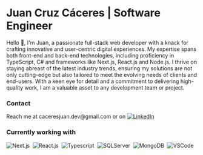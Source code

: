 
# Juan Cruz Cáceres | Software Engineer

Hello 👋, I'm Juan, a passionate full-stack web developer with a knack for crafting innovative and user-centric digital experiences. My expertise spans both front-end and back-end technologies, including proficiency in TypeScript, C# and frameworks like Next.js, React.js and Node.js. I thrive on staying abreast of the latest industry trends, ensuring my solutions are not only cutting-edge but also tailored to meet the evolving needs of clients and end-users. With a keen eye for detail and a commitment to delivering high-quality work, I am a valuable asset to any development team or project.


<h3>Contact</h3>
Reach me at caceresjuan.dev@gmail.com or on <a href='https://www.linkedin.com/in/caceresjuancruz/' target='_blank'><img src="https://cdn-icons-png.flaticon.com/32/61/61109.png" alt="LinkedIn" /></a>&nbsp; 


<br/>
<h3>Currently working with</h3>
<div>
    <img src="https://upload.wikimedia.org/wikipedia/commons/thumb/8/8e/Nextjs-logo.svg/120px-Nextjs-logo.svg.png" alt="Next.js" />&nbsp; 
    <img src="https://cdn-icons-png.flaticon.com/64/10832/10832170.png" alt="React.js" />&nbsp; 
    <img src="https://cdn-icons-png.flaticon.com/64/5968/5968566.png" alt="Typescript" />&nbsp; 
    <img src="https://cdn-icons-png.flaticon.com/64/5968/5968554.png" alt="SQLServer" />&nbsp;
    <img src="https://cdn4.iconfinder.com/data/icons/logos-brands-5/24/mongodb-64.png" alt="MongoDB" />&nbsp;
    <img src="https://cdn-icons-png.flaticon.com/64/5968/5968571.png" alt="VSCode" />&nbsp;
    
</div>

